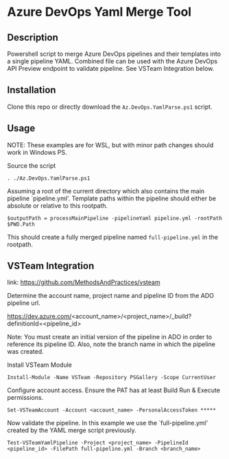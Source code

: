 # Azure DevOps Yaml Merge Tool

## Description

Powershell script to merge Azure DevOps pipelines and their templates into a single pipeline YAML. Combined file can be used with the Azure DevOps API Preview endpoint to validate pipeline. See VSTeam Integration below.

## Installation

Clone this repo or directly download the `Az.DevOps.YamlParse.ps1` script.

## Usage

NOTE: These examples are for WSL, but with minor path changes should work in Windows PS.

Source the script

```
. ./Az.DevOps.YamlParse.ps1
```

Assuming a root of the current directory which also contains the main pipeline `pipeline.yml'. Template paths within the pipeline should either be absolute or relative to this rootpath.

```
$outputPath = processMainPipeline -pipelineYaml pipeline.yml -rootPath $PWD.Path
```

This should create a fully merged pipeline named `full-pipeline.yml` in the rootpath.

## VSTeam Integration

link: https://github.com/MethodsAndPractices/vsteam

Determine the account name, project name and pipeline ID from the ADO pipeline url.

https://dev.azure.com/<account_name>/<project_name>/_build?definitionId=<pipeline_id>

Note: You must create an initial version of the pipeline in ADO in order to reference its pipeline ID. Also, note the branch name in which the pipeline was created. 

Install VSTeam Module

```
Install-Module -Name VSTeam -Repository PSGallery -Scope CurrentUser
```

Configure account access. Ensure the PAT has at least Build Run & Execute permissions.

```
Set-VSTeamAccount -Account <account_name> -PersonalAccessToken *****
```

Now validate the pipeline. In this example we use the `full-pipeline.yml' created by the YAML merge script previously.

```
Test-VSTeamYamlPipeline -Project <project_name> -PipelineId <pipeline_id> -FilePath full-pipeline.yml -Branch <branch_name>
```